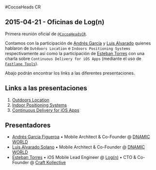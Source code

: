 #CocoaHeads CR
## 2015-04-21 - Oficinas de Log(n)

Primera reunión oficial de [`@CocoaHeadsCR`][cocoaheadscr].

Contamos con la participación de [Andrés García][andres] y [Luis Alvarado][luis] quienes hablaron de `Outdoors Location` e `Indoors Positioning Systems` respectivamente así como la participación de [Esteban Torres][torres] con una charla sobre `Continuous Delivery for iOS Apps` (mediante el uso de [`Fastlane Tools`][fastlane]).

Abajo podrán encontrar los links a las diferentes presentaciones.



## Links a las presentaciones
1. [Outdoors Location][outdoors]
2. [Indoor Positioning Systems][indoor]
3. [Continuous Delivery for iOS Apps][fastlane-presentation]

## Presentadores
- [Andrés García Figueroa][andres] • Mobile Architect & Co-Founder @ [DNAMIC WORLD][dnamic]
- [Luis Alvarado Solano][luis] • Mobile Architect & Co-Founder @ [DNAMIC WORLD][dnamic]
- [Esteban Torres][torres] • iOS Mobile Lead Engineer @ [Log(n)][logn] • CTO & Co-Founder @ [Craft Kollective][craft]

[cocoaheadscr]:https://twitter.com/cocoaheadscr
[luis]:https://github.com/LuisGit
[andres]:https://twitter.com/agafi09
[torres]:https://twitter.com/esttorhe
[fastlane]:https://fastlane.tools
[outdoors]:https://slidebean.com/p/Pna8EjFu7w/Outdoors-Location
[indoor]:https://slidebean.com/p/OrvKh6lVGO/Indoors-Positioning-Systems
[fastlane-presentation]:https://speakerdeck.com/esttorhe/continuos-delivery-for-ios-apps
[dnamic]:http://www.dnamicworld.com/
[logn]:http://logn.co
[craft]:http://craftkollective.com
